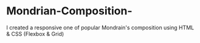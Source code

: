 # Mondrian-Composition-
I created a responsive one of popular Mondrain's composition using HTML &amp; CSS (Flexbox &amp; Grid)

